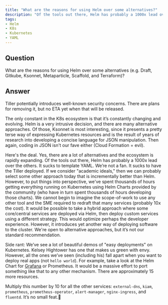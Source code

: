 ```yaml
---
title: "What are the reasons for using Helm over some alternatives?"
description: "Of the tools out there, Helm has probably a 1000x lead over the others."
tags:
- Helm
- K8s
- Kubernetes
- YAML
---
```


## Question

What are the reasons for using Helm over some alternatives (e.g. Draft, Gitkube, Ksonnet, Metaparticle, Scaffold, and Terraform)?


## Answer

Tiller potentially introduces well-known security concerns. There are plans for removing it, but no ETA yet when that will be released.

The only constant in the K8s ecosystem is that it’s constantly changing and evolving. Helm is a very intrusive decision, and there are many alternative approaches. Of those, Ksonnet is most interesting, since it presents a pretty terse way of expressing Kubernetes resources and is the result of years of research into developing a concise language for JSON manipulation. Then again, coding in JSON isn't our fave either (Cloud Formation = evil).

Here's the deal. Yes, there are a lot of alternatives and the ecosystem is rapidly expanding. Of the tools out there, Helm has probably a 1000x lead over the others. It sucks to template YAML. We’re not a fan. It sucks to have the Tiller deployed. If we consider "academic ideals," then we can probably select some other approach today that is incrementally better than Helm. However, to put things into perspective, we've spent thousands of hours getting everything running on Kubernetes using Helm Charts provided by the community (who have in turn spent thousands of hours developing those charts). We cannot begin to imagine the scope-of-work to use any other tool and the SME required to redraft that many services (probably 10x the cost). It would be possible to take a hybrid approach where some core/central services are deployed via Helm, then deploy custom services using a different strategy. This would optimize perhaps the developer experience. However, it  introduces yet another way of deploying software to the cluster. We're open to alternative approaches, but it’s not our standard recommendation.

Side rant: We’ve see a lot of beautiful demos of "easy deployments" on Kubernetes. Kelsey Hightower has one that makes us green with envy. However, all the ones we’ve seen (including his) fall apart when you want to deploy real apps (not `hello world`). For example, take a look at the Helm Chart for [Grafana](https://github.com/helm/charts/blob/master/stable/grafana/templates/deployment.yaml) or Prometheus. It would be a massive effort to port something like that to any other mechanism. There  are  approximately 15 more resources.

Multiply this number by 10 for all the other services: `external-dns`, `kiam`, `prometheus`, `prometheus-operator`, `alert-manager`, `nginx-ingress`, and `fluentd`. It’s no small feat.
